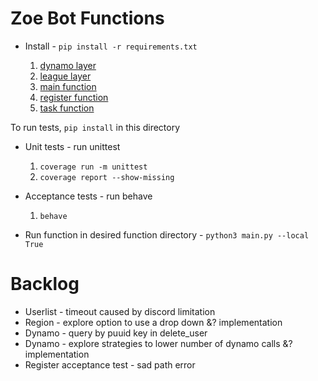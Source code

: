 # Zoe Bot Functions

- Install - `pip install -r requirements.txt`

  1. [dynamo layer](src/layers/dynamo)
  2. [league layer](src/layers/league)
  3. [main function](src/main)
  4. [register function](src/register)
  5. [task function](src/task)

To run tests, `pip install` in this directory

- Unit tests - run unittest

  1. `coverage run -m unittest`
  2. `coverage report --show-missing`

- Acceptance tests - run behave

  1. `behave`

- Run function in desired function directory - `python3 main.py --local True`

# Backlog

- Userlist - timeout caused by discord limitation
- Region - explore option to use a drop down &? implementation
- Dynamo - query by puuid key in delete_user
- Dynamo - explore strategies to lower number of dynamo calls &? implementation
- Register acceptance test - sad path error

